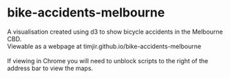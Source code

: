 # bike-accidents-melbourne
A visualisation created using d3 to show bicycle accidents in the Melbourne CBD.
<br>
Viewable as a webpage at timjir.github.io/bike-accidents-melbourne    
<br>
If viewing in Chrome you will need to unblock scripts to the right of the address bar to view the maps.
